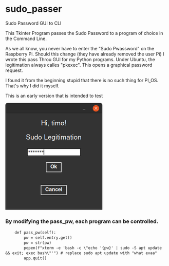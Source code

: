 # sudo_passer
Sudo Password GUI to CLI

This Tkinter Program passes the Sudo Password to a program of choice in the Command Line.

As we all know, you never have to enter the "Sudo Pwassword" on the Raspberry Pi. Should this change (they have already removed the user Pi) I wrote this pass Throu GUI for my Python programs. Under Ubuntu, the legitimation always calles "pkexec". This opens a graphical password request.

I found it from the beginning stupid that there is no such thing for PI_OS. That's why I did it myself.
     
This is an early version that is intended to test
    
![GUI](https://github.com/actionschnitzel/sudo_passer/blob/main/pw.png)    
     
### By modifying the pass_pw, each program can be controlled.
     
     
```
    def pass_pw(self):
        pw = self.entry.get()
        pw = str(pw)
        popen(f"xterm -e 'bash -c \"echo '{pw}' | sudo -S apt update && exit; exec bash\"'") # replace sudo apt update with "what evaa"
        app.quit()
```
